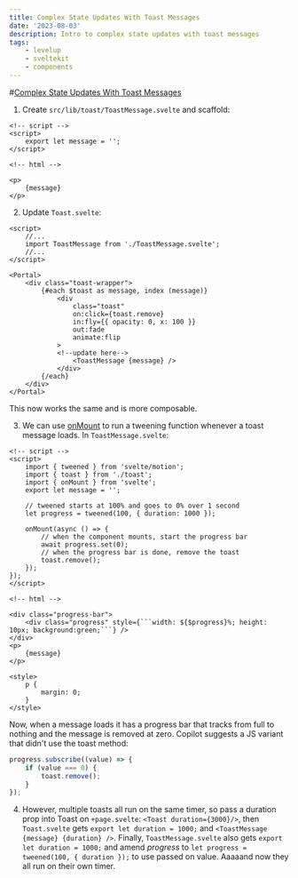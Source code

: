 ```yaml
---
title: Complex State Updates With Toast Messages
date: '2023-08-03'
description: Intro to complex state updates with toast messages
tags:
    - levelup
    - sveltekit
    - components
---
```


#[Complex State Updates With Toast Messages](https://levelup.video/tutorials/building-svelte-components/using-tweened-as-a-timeout)

1. Create `src/lib/toast/ToastMessage.svelte` and scaffold:

```
<!-- script -->
<script>
	export let message = '';
</script>

<!-- html -->

<p>
	{message}
</p>
```

2. Update `Toast.svelte`:

```
<script>
	//...
	import ToastMessage from './ToastMessage.svelte';
	//...
</script>

<Portal>
	<div class="toast-wrapper">
		{#each $toast as message, index (message)}
			<div
				class="toast"
				on:click={toast.remove}
				in:fly={{ opacity: 0, x: 100 }}
				out:fade
				animate:flip
			>
			<!--update here-->
				<ToastMessage {message} />
			</div>
		{/each}
	</div>
</Portal>
```

This now works the same and is more composable.

3. We can use [onMount](https://svelte.dev/docs/svelte#onmount) to run a tweening function whenever a toast message loads. In `ToastMessage.svelte`:

````
<!-- script -->
<script>
	import { tweened } from 'svelte/motion';
    import { toast } from './toast';
	import { onMount } from 'svelte';
	export let message = '';

    // tweened starts at 100% and goes to 0% over 1 second
	let progress = tweened(100, { duration: 1000 });

	onMount(async () => {
		// when the component mounts, start the progress bar
		await progress.set(0);
		// when the progress bar is done, remove the toast
		toast.remove();
	});
});
</script>

<!-- html -->

<div class="progress-bar">
	<div class="progress" style={```width: ${$progress}%; height: 10px; background:green;```} />
</div>
<p>
	{message}
</p>

<style>
	p {
		margin: 0;
	}
</style>
````

Now, when a message loads it has a progress bar that tracks from full to nothing and the message is removed at zero. Copilot suggests a JS variant that didn't use the toast method:

```javascript
progress.subscribe((value) => {
	if (value === 0) {
		toast.remove();
	}
});
```

4. However, multiple toasts all run on the same timer, so pass a duration prop into Toast on `+page.svelte`: `<Toast duration={3000}/>`, then `Toast.svelte` gets `export let duration = 1000;` and `<ToastMessage {message} {duration} />`. Finally, `ToastMessage.svelte` also gets `export let duration = 1000;` and amend _progress_ to `let progress = tweened(100, { duration });` to use passed on value. Aaaaand now they all run on their own timer.
